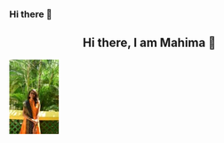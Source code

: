 ### Hi there 👋
<h2 align="center"> Hi there, I am Mahima 👋 </h2>

[![Header](/readme_header.jpg "Header")](https://www.linkedin.com/in/mahima1911/)
<p align="center">
    <a href="https://www.linkedin.com/in/mahima1911" >
    </a>
    </p>


<!--
**mahima1911/mahima1911** is a ✨ _special_ ✨ repository because its `README.md` (this file) appears on your GitHub profile.

Here are some ideas to get you started:

- 🔭 I’m currently working on ...
- 🌱 I’m currently learning ... Machine learning and Data Science
- 👯 I’m looking to collaborate on ...
- 🤔 I’m looking for help with ...
- 💬 Ask me about ...
- 📫 How to reach me: ... https://www.linkedin.com/in/mahima1911/
- 😄 Pronouns: ...
- ⚡ Fun fact: ...
-->
